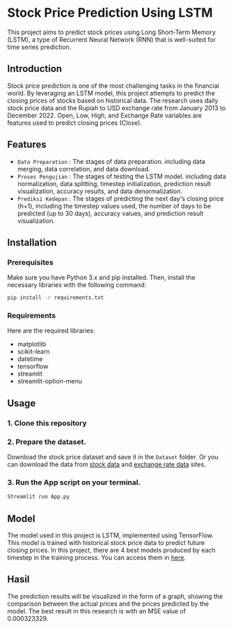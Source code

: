 # Stock Price Prediction Using LSTM
This project aims to predict stock prices using Long Short-Term Memory (LSTM), a type of Recurrent Neural Network (RNN) that is well-suited for time series prediction.

## Introduction
Stock price prediction is one of the most challenging tasks in the financial world. By leveraging an LSTM model, this project attempts to predict the closing prices of stocks based on historical data. The research uses daily stock price data and the Rupiah to USD exchange rate from January 2013 to December 2022. Open, Low, High, and Exchange Rate variables are features used to predict closing prices (Close).

## Features
- `Data Preparation` : The stages of data preparation. including data merging, data correlation, and data download.
- `Proses Pengujian` : The stages of testing the LSTM model. including data normalization, data splitting, timestep initialization, prediction result visualization, accuracy results, and data denormalization.
- `Prediksi Kedepan` : The stages of predicting the next day's closing price (h+1), including the timestep values used, the number of days to be predicted (up to 30 days), accuracy values, and prediction result visualization.

## Installation
### Prerequisites
Make sure you have Python 3.x and pip installed. Then, install the necessary libraries with the following command:
```sh
pip install -r requirements.txt
```

### Requirements
Here are the required libraries:
- matplotlib
- scikit-learn
- datetime
- tensorflow
- streamlit
- streamlit-option-menu

## Usage
### 1. Clone this repository
### 2. Prepare the dataset.
Download the stock price dataset and save it in the `Dataset` folder. Or you can download the data from [stock data](https://finance.yahoo.com/quote/BBCA.JK/history?period1=1356998400&period2=1672531200&interval=1d&filter=history&frequency=1d&includeAdjustedClose=true) and [exchange rate data](https://finance.yahoo.com/quote/IDR%3DX/history/?period1=1325376000&period2=1327968000&interval=1d&filter=history&frequency=1d&includeAdjustedClose=true) sites.
### 3. Run the App script on your terminal.
```sh
Streamlit run App.py
```

## Model
The model used in this project is LSTM, implemented using TensorFlow. This model is trained with historical stock price data to predict future closing prices. In this project, there are 4 best models produced by each timestep in the training process. You can access them in [here](model).

## Hasil
The prediction results will be visualized in the form of a graph, showing the comparison between the actual prices and the prices predicted by the model. The best result in this research is with an MSE value of 0.000323329.
